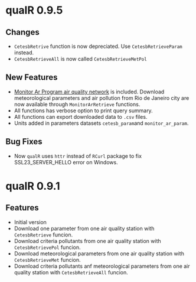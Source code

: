 # qualR 0.9.5

## Changes
- `CetesbRetrive` function is now depreciated. Use `CetesbRetrieveParam` instead.
- `CetesbRetrieveAll` is now called `CetesbRetrieveMetPol`

## New Features
- [Monitor Ar Program air quality network](https://www.rio.rj.gov.br/web/smac/monitorar-rio1) is included.  Download meteorological parameters and air pollution from Rio de Janeiro city are now available through `MonitorArRetrieve` functions.
- All functions has verbose option to print query summary.
- All functions can export downloaded data to `.csv` files.
- Units added in parameters datasets `cetesb_param`and `monitor_ar_param`.

## Bug Fixes
- Now `qualR` uses `httr` instead of `RCurl` package to fix SSL23_SERVER_HELLO error on Windows.


# qualR 0.9.1

## Features
- Initial version
- Download one parameter from one air quality station with `CetesbRetrieve` funcion.
- Download criteria pollutants from one air quality station with `CetesbRetrievePol` funcion.
- Download meteorological parameters from one air quality station with `CetesbRetrieveMet` funcion.
- Download criteria pollutants anf meteorological parameters from one air quality station with `CetesbRetrieveAll` funcion.
